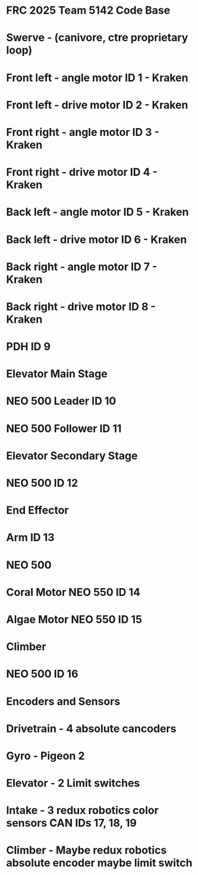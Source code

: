 # FRC 2025 Team 5142 Code Base

# Swerve - (canivore, ctre proprietary loop)

# Front left - angle motor ID 1 - Kraken
# Front left - drive motor ID 2 - Kraken

# Front right - angle motor ID 3 - Kraken
# Front right - drive motor ID 4 - Kraken

# Back left - angle motor ID 5 - Kraken
# Back left - drive motor ID 6 - Kraken

# Back right - angle motor ID 7 - Kraken
# Back right - drive motor ID 8 - Kraken

# PDH ID 9

# Elevator Main Stage

# NEO 500 Leader ID 10
# NEO 500 Follower ID 11

# Elevator Secondary Stage

# NEO 500 ID 12

# End Effector

# Arm ID 13

# NEO 500

# Coral Motor NEO 550 ID 14 
# Algae Motor NEO 550 ID 15

# Climber

# NEO 500 ID 16

# Encoders and Sensors

# Drivetrain - 4 absolute cancoders

# Gyro - Pigeon 2 

# Elevator - 2 Limit switches

# Intake - 3 redux robotics color sensors CAN IDs 17, 18, 19

# Climber - Maybe redux robotics absolute encoder maybe limit switch

